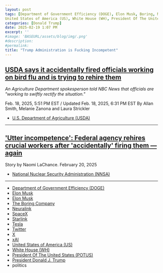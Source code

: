 ```yaml
---
layout: post
tags: [Department of Government Efficiency (DOGE), Elon Musk, Boring, Neuralink, SpaceX, Starlink, Tesla, Twitter, X, xAI, 
United States of America (US), White House (WH), President Of The United States (POTUS), President Donald J. Trump, politics]
categories: [Donald Trump]
date: 2025-02-19 1:07 PM
excerpt: ''
#image: 'BASEURL/assets/blog/img/.png'
#description:
#permalink:
title: "Trump Administration is Fucking Incompetent"
---
```



## [USDA says it accidentally fired officials working on bird flu and is trying to rehire them](https://www.nbcnews.com/politics/doge/usda-accidentally-fired-officials-bird-flu-rehire-rcna192716)

*An Agriculture Department spokesperson told NBC News that officials are "working to swiftly rectify the situation."*

Feb. 18, 2025, 5:51 PM EST / Updated Feb. 18, 2025, 6:31 PM EST
By Allan Smith, Melanie Zanona and Laura Strickler

- [U.S. Department of Agriculture (USDA)](https://www.usda.gov/)

----

## ['Utter incompetence': Federal agency rehires crucial workers after 'accidentally' firing them — again](https://www.alternet.org/trump-usda-fired-flu/)

Story by Naomi LaChance. February 20, 2025

- [National Nuclear Security Administration (NNSA)](https://www.energy.gov/nnsa/national-nuclear-security-administration)

----

- [Department of Government Efficiency (DOGE)](https://www.doge.gov/)
- [Elon Musk](https://ir.tesla.com/corporate/elon-musk)
- [Elon Musk](https://x.com/elonmusk/)
- [The Boring Company](https://www.boringcompany.com/)
- [Neuralink](https://neuralink.com/)
- [SpaceX](https://www.spacex.com/)
- [Starlink](https://www.starlink.com/)
- [Tesla](https://www.tesla.com/)
- [Twitter](https://twitter.com/)
- [ X ](https://x.com/)
- [xAI](https://x.ai/)
- [United States of America (US)](https://www.usa.gov/)
- [White House (WH)](https://www.whitehouse.gov/)
- [President Of The United States (POTUS)](https://www.whitehouse.gov/)
- [President Donald J. Trump](https://www.whitehouse.gov/administration/donald-j-trump/)
- politics
